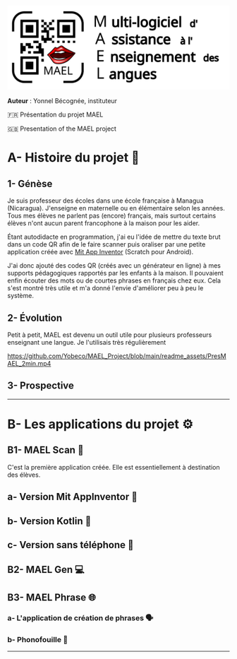 

![](./readme_assets/Logo-MAEL-alpha-H.svg)

**Auteur** : Yonnel Bécognée, instituteur

:fr: Présentation du projet MAEL

:gb: Presentation of the MAEL project

# A- Histoire du projet :book:

## 1- Génèse

Je suis professeur des écoles dans une école française à Managua (Nicaragua). J'enseigne en maternelle ou en élémentaire selon les années. Tous mes élèves ne parlent pas (encore) français, mais surtout certains élèves n'ont aucun parent francophone à la maison pour les aider.

Étant autodidacte en programmation, j'ai eu l'idée de mettre du texte brut dans un code QR afin de le faire scanner puis oraliser par une petite application créée avec [Mit App Inventor](https://appinventor.mit.edu/) (Scratch pour Android).

J'ai donc ajouté des codes QR (créés avec un générateur en ligne) à mes supports pédagogiques rapportés par les enfants à la maison. Il pouvaient enfin écouter des mots ou de courtes phrases en français chez eux. Cela s'est montré très utile et m'a donné l'envie d'améliorer peu à peu le système.

## 2- Évolution

Petit à petit, MAEL est devenu un outil utile pour plusieurs professeurs enseignant une langue. Je l'utilisais très régulièrement


https://github.com/Yobeco/MAEL_Project/blob/main/readme_assets/PresMAEL_2min.mp4


## 3- Prospective

---

# B- Les applications du projet :gear:

## B1- MAEL Scan :iphone:
C'est la première application créée. Elle est essentiellement à destination des élèves.
## a- Version Mit AppInventor :child:
## b- Version Kotlin :green_apple:
## c- Version sans téléphone :no_mobile_phones:

## B2- MAEL Gen :computer:

## B3- MAEL Phrase :globe_with_meridians:

### a- L'application de création de phrases :speaking_head:

### b- Phonofouille :mag_right:

---






